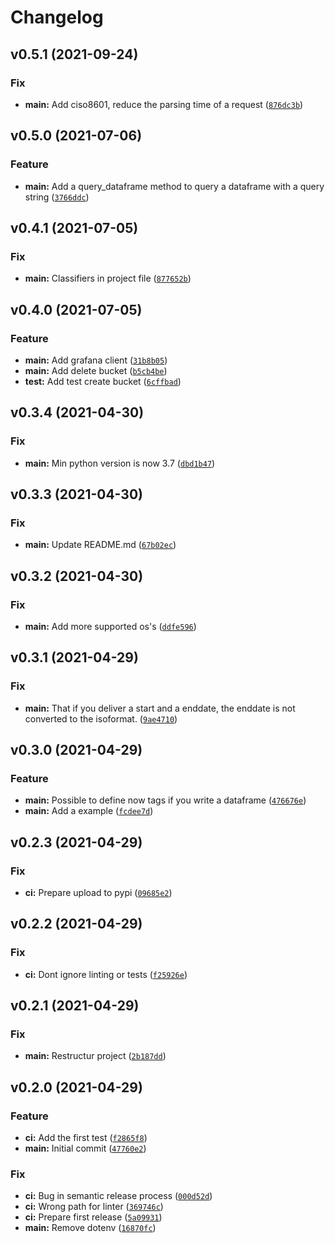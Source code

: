 # Changelog

<!--next-version-placeholder-->

## v0.5.1 (2021-09-24)
### Fix
* **main:** Add ciso8601, reduce the parsing time of a request ([`876dc3b`](https://github.com/gewv-tu-dresden/timeseries-client/commit/876dc3be3f629a4e17053d0dba721b6c738530dc))

## v0.5.0 (2021-07-06)
### Feature
* **main:** Add a query_dataframe method to query a dataframe with a query string ([`3766ddc`](https://github.com/gewv-tu-dresden/timeseries-client/commit/3766ddc0abb4f31411ca63ed08acb49928dd83c8))

## v0.4.1 (2021-07-05)
### Fix
* **main:** Classifiers in project file ([`877652b`](https://github.com/gewv-tu-dresden/timeseries-client/commit/877652b67acdd9d74bae87c02fe17470dd25497b))

## v0.4.0 (2021-07-05)
### Feature
* **main:** Add grafana client ([`31b8b05`](https://github.com/gewv-tu-dresden/timeseries-client/commit/31b8b059eb0398ffcec8a375fc557059f0649337))
* **main:** Add delete bucket ([`b5cb4be`](https://github.com/gewv-tu-dresden/timeseries-client/commit/b5cb4be5b6d1d639a7fe1d38fc2770ed5c43aa0e))
* **test:** Add test create bucket ([`6cffbad`](https://github.com/gewv-tu-dresden/timeseries-client/commit/6cffbad2a83a056104520b598bc02d3f0a596106))

## v0.3.4 (2021-04-30)
### Fix
* **main:** Min python version is now 3.7 ([`dbd1b47`](https://github.com/gewv-tu-dresden/timeseries-client/commit/dbd1b478040ac2efe7c1918c71830a7c41be144c))

## v0.3.3 (2021-04-30)
### Fix
* **main:** Update README.md ([`67b02ec`](https://github.com/gewv-tu-dresden/timeseries-client/commit/67b02ec49c3cc7616d768468864ee6820de1bad8))

## v0.3.2 (2021-04-30)
### Fix
* **main:** Add more supported os's ([`ddfe596`](https://github.com/gewv-tu-dresden/timeseries-client/commit/ddfe5965c52380696cc16c5c7e108b38de39bfc6))

## v0.3.1 (2021-04-29)
### Fix
* **main:** That if you deliver a start and a enddate, the enddate is not converted to the isoformat. ([`9ae4710`](https://github.com/gewv-tu-dresden/timeseries-client/commit/9ae471054c0966e5703f9738ea0a37d21a51b7de))

## v0.3.0 (2021-04-29)
### Feature
* **main:** Possible to define now tags if you write a dataframe ([`476676e`](https://github.com/gewv-tu-dresden/timeseries-client/commit/476676e9ab9c2c3933b406d1e6d59b4d67e54bbb))
* **main:** Add a example ([`fcdee7d`](https://github.com/gewv-tu-dresden/timeseries-client/commit/fcdee7d352e98092ab451c1c57af585d76c902a1))

## v0.2.3 (2021-04-29)
### Fix
* **ci:** Prepare upload to pypi ([`09685e2`](https://github.com/gewv-tu-dresden/timeseries-client/commit/09685e24fd88c8d42767339cc75bcbf845b32733))

## v0.2.2 (2021-04-29)
### Fix
* **ci:** Dont ignore linting or tests ([`f25926e`](https://github.com/gewv-tu-dresden/timeseries-client/commit/f25926e6ab7500fb1e3b2d5c8c0efd2faaf08925))

## v0.2.1 (2021-04-29)
### Fix
* **main:** Restructur project ([`2b187dd`](https://github.com/gewv-tu-dresden/timeseries-client/commit/2b187dd75000751526dc07bbf83506823e5f59cf))

## v0.2.0 (2021-04-29)
### Feature
* **ci:** Add the first test ([`f2865f8`](https://github.com/gewv-tu-dresden/timeseries-client/commit/f2865f831f97feac0272dd5af151b0209b905bd4))
* **main:** Initial commit ([`47760e2`](https://github.com/gewv-tu-dresden/timeseries-client/commit/47760e2bca2179e35fa52a51ecd2559a091d36db))

### Fix
* **ci:** Bug in semantic release process ([`000d52d`](https://github.com/gewv-tu-dresden/timeseries-client/commit/000d52d9fcd3f3a411f3161206c41e958eec0509))
* **ci:** Wrong path for linter ([`369746c`](https://github.com/gewv-tu-dresden/timeseries-client/commit/369746cc4affbd15e96c6252e3d11967b511dcee))
* **ci:** Prepare first release ([`5a09931`](https://github.com/gewv-tu-dresden/timeseries-client/commit/5a09931861adb24919126cf370c2a7494ca155bc))
* **main:** Remove dotenv ([`16870fc`](https://github.com/gewv-tu-dresden/timeseries-client/commit/16870fcd81fca120166e4731835374f9fccb0d59))
